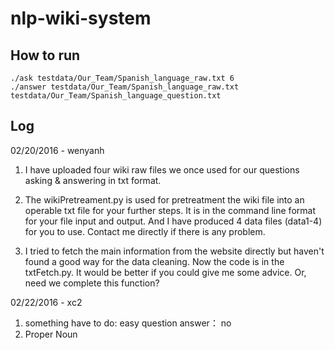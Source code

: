 # nlp-wiki-system

## How to run

```
./ask testdata/Our_Team/Spanish_language_raw.txt 6
./answer testdata/Our_Team/Spanish_language_raw.txt testdata/Our_Team/Spanish_language_question.txt
```

## Log

02/20/2016 - wenyanh

1. I have uploaded four wiki raw files we once used for our questions asking & answering in txt format.

2. The wikiPretreament.py is used for pretreatment the wiki file into an operable txt file for your further steps.
It is in the command line format for your file input and output.
And I have produced 4 data files (data1-4) for you to use. Contact me directly if there is any problem.

3. I tried to fetch the main information from the website directly but haven't found a good way for the data cleaning. Now the code is in the txtFetch.py.
It would be better if you could give me some advice. Or, need we complete this function?


02/22/2016 - xc2

1. something have to do: 
  easy question answer： no
2. Proper Noun

